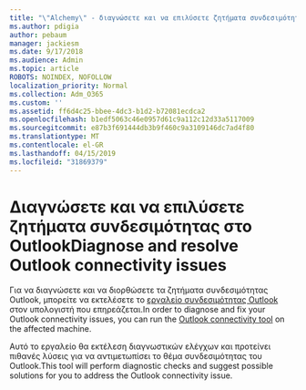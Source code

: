 ```yaml
---
title: "\"Alchemy\" - διαγνώσετε και να επιλύσετε ζητήματα συνδεσιμότητας στο Outlook"
ms.author: pdigia
author: pebaum
manager: jackiesm
ms.date: 9/17/2018
ms.audience: Admin
ms.topic: article
ROBOTS: NOINDEX, NOFOLLOW
localization_priority: Normal
ms.collection: Adm_O365
ms.custom: ''
ms.assetid: ff6d4c25-bbee-4dc3-b1d2-b72081ecdca2
ms.openlocfilehash: b1edf5063c46e0957d61c9a112c12d33a5117009
ms.sourcegitcommit: e87b3f691444db3b9f460c9a3109146dc7ad4f80
ms.translationtype: MT
ms.contentlocale: el-GR
ms.lasthandoff: 04/15/2019
ms.locfileid: "31869379"
---
```

# <a name="diagnose-and-resolve-outlook-connectivity-issues"></a><span data-ttu-id="63f01-102">Διαγνώσετε και να επιλύσετε ζητήματα συνδεσιμότητας στο Outlook</span><span class="sxs-lookup"><span data-stu-id="63f01-102">Diagnose and resolve Outlook connectivity issues</span></span>

<span data-ttu-id="63f01-103">Για να διαγνώσετε και να διορθώσετε τα ζητήματα συνδεσιμότητας Outlook, μπορείτε να εκτελέσετε το [εργαλείο συνδεσιμότητας Outlook](https://aka.ms/SaRA-OutlookDisconnect-Alchemy) στον υπολογιστή που επηρεάζεται.</span><span class="sxs-lookup"><span data-stu-id="63f01-103">In order to diagnose and fix your Outlook connectivity issues, you can run the [Outlook connectivity tool](https://aka.ms/SaRA-OutlookDisconnect-Alchemy) on the affected machine.</span></span> 
  
<span data-ttu-id="63f01-104">Αυτό το εργαλείο θα εκτέλεση διαγνωστικών ελέγχων και προτείνει πιθανές λύσεις για να αντιμετωπίσει το θέμα συνδεσιμότητας του Outlook.</span><span class="sxs-lookup"><span data-stu-id="63f01-104">This tool will perform diagnostic checks and suggest possible solutions for you to address the Outlook connectivity issue.</span></span>
  

